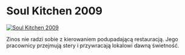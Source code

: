 Soul Kitchen 2009 
=============
[![Soul Kitchen 2009 ](http://vidos.pl/images/player.gif)](http://vidos.pl/soul-kitchen-2009)

 Zinos nie radzi sobie z kierowaniem podupadającą restauracją. Jego pracownicy przejmują stery i przywracają lokalowi dawną świetność.
